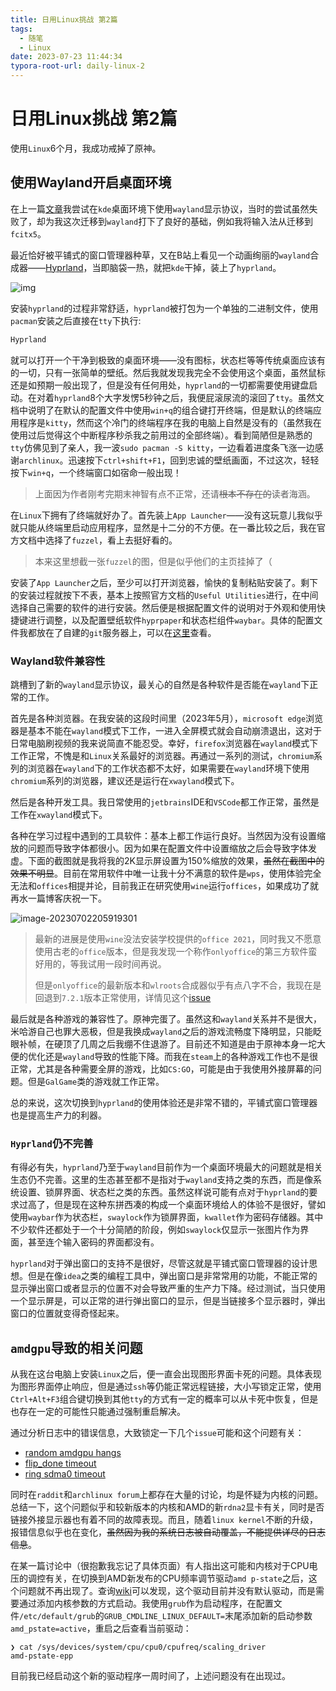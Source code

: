 ```yaml
---
title: 日用Linux挑战 第2篇
tags:
  - 随笔
  - Linux
date: 2023-07-23 11:44:34
typora-root-url: daily-linux-2
---
```



# 日用Linux挑战 第2篇

使用`Linux`6个月，我成功戒掉了原神。

<!--more-->

## 使用Wayland开启桌面环境

在上一篇[文章](https://rrricardo.top/blog/2023/03/08/daily-linux-1/)我尝试在`kde`桌面环境下使用`wayland`显示协议，当时的尝试虽然失败了，却为我这次迁移到`wayland`打下了良好的基础，例如我将输入法从迁移到`fcitx5`。

最近恰好被平铺式的窗口管理器种草，又在B站上看见一个动画绚丽的`wayland`合成器——[Hyprland](https://hyprland.org/)，当即脑袋一热，就把`kde`干掉，装上了`hyprland`。

![img](df4211f6be2724b3b4725f7ce5a4078818844857.jpg)

安装`hyprland`的过程非常舒适，`hyprland`被打包为一个单独的二进制文件，使用`pacman`安装之后直接在`tty`下执行:

```bash
Hyprland
```

就可以打开一个干净到极致的桌面环境——没有图标，状态栏等等传统桌面应该有的一切，只有一张简单的壁纸。然后我就发现我完全不会使用这个桌面，虽然鼠标还是如预期一般出现了，但是没有任何用处，`hyprland`的一切都需要使用键盘启动。在对着`hyprland`8个大字发愣5秒钟之后，我便屁滚尿流的滚回了`tty`。虽然文档中说明了在默认的配置文件中使用`win+q`的组合键打开终端，但是默认的终端应用程序是`kitty`，然而这个冷门的终端程序在我的电脑上自然是没有的（虽然我在使用过后觉得这个中断程序秒杀我之前用过的全部终端）。看到简陋但是熟悉的`tty`仿佛见到了亲人，我一波`sudo pacman -S kitty`，一边看着进度条飞涨一边感谢`archlinux`。迅速按下`ctrl+shift+F1`，回到忠诚的壁纸画面，不过这次，轻轻按下`win+q`，一个终端窗口如宿命一般出现！

> 上面因为作者刚考完期末神智有点不正常，还请~~根本不存在的~~读者海涵。

在`Linux`下拥有了终端就好办了。首先装上`App Launcher`——没有这玩意儿我似乎就只能从终端里启动应用程序，显然是十二分的不方便。在一番比较之后，我在官方文档中选择了`fuzzel`，看上去挺好看的。

> 本来这里想截一张`fuzzel`的图，但是似乎他们的主页挂掉了（

安装了`App Launcher`之后，至少可以打开浏览器，愉快的复制粘贴安装了。剩下的安装过程就按下不表，基本上按照官方文档的`Useful Utilities`进行，在中间选择自己需要的软件的进行安装。然后便是根据配置文件的说明对于外观和使用快捷键进行调整，以及配置壁纸软件`hyprpaper`和状态栏组件`waybar`。具体的配置文件我都放在了自建的`git`服务器上，可以在[这里](https://git.rrricardo.top/jackfiled/dot-config)查看。

### Wayland软件兼容性

跳槽到了新的`wayland`显示协议，最关心的自然是各种软件是否能在`wayland`下正常的工作。

首先是各种浏览器。在我安装的这段时间里（2023年5月），`microsoft edge`浏览器是基本不能在`wayland`模式下工作，一进入全屏模式就会自动崩溃退出，这对于日常电脑刷视频的我来说简直不能忍受。幸好，`firefox`浏览器在`wayland`模式下工作正常，不愧是和`Linux`关系最好的浏览器。再通过一系列的测试，`chromium`系列的浏览器在`wayland`下的工作状态都不太好，如果需要在`wayland`环境下使用`chromium`系列的浏览器，建议还是运行在`xwayland`模式下。

然后是各种开发工具。我日常使用的`jetbrains`IDE和`VSCode`都工作正常，虽然是工作在`xwayland`模式下。

各种在学习过程中遇到的工具软件：基本上都工作运行良好。当然因为没有设置缩放的问题而导致字体都很小。因为如果在配置文件中设置缩放之后会导致字体发虚。下面的截图就是我将我的2K显示屏设置为150%缩放的效果，~~虽然在截图中的效果不明显~~。目前在常用软件中唯一让我十分不满意的软件是`wps`，使用体验完全无法和`offices`相提并论，目前我正在研究使用`wine`运行`offices`，如果成功了就再水一篇博客庆祝一下。

![image-20230702205919301](image-20230702205919301.png)

> 最新的进展是使用`wine`没法安装学校提供的`office 2021`，同时我又不愿意使用古老的`office`版本，但是我发现一个称作`onlyoffice`的第三方软件蛮好用的，等我试用一段时间再说。
>
> 但是`onlyoffice`的最新版本和`wlroots`合成器似乎有点八字不合，我现在是回退到`7.2.1`版本正常使用，详情见这个[issue](https://github.com/ONLYOFFICE/DesktopEditors/issues/1208)

最后就是各种游戏的兼容性了。原神完蛋了。虽然这和`wayland`关系并不是很大，米哈游自己也罪大恶极，但是我换成`wayland`之后的游戏流畅度下降明显，只能眨眼补帧，在硬顶了几周之后我绷不住退游了。目前还不知道是由于原神本身一坨大便的优化还是`wayland`导致的性能下降。而我在`steam`上的各种游戏工作也不是很正常，尤其是各种需要全屏的游戏，比如`CS:GO`，可能是由于我使用外接屏幕的问题。但是`GalGame`类的游戏就工作正常。

总的来说，这次切换到`hyprland`的使用体验还是非常不错的，平铺式窗口管理器也是提高生产力的利器。

### `Hyprland`仍不完善

有得必有失，`hyprland`乃至于`wayland`目前作为一个桌面环境最大的问题就是相关生态仍不完善。这里的生态甚至都不是指对于`wayland`支持之类的东西，而是像系统设置、锁屏界面、状态栏之类的东西。虽然这样说可能有点对于`hyprland`的要求过高了，但是现在这种东拼西凑的构成一个桌面环境给人的体验不是很好，譬如使用`waybar`作为状态栏，`swaylock`作为锁屏界面，`kwallet`作为密码存储器。其中不少软件还都处于一个十分简陋的阶段，例如`swaylock`仅显示一张图片作为界面，甚至连个输入密码的界面都没有。

`hyprland`对于弹出窗口的支持不是很好，尽管这就是平铺式窗口管理器的设计思想。但是在像`idea`之类的编程工具中，弹出窗口是非常常用的功能，不能正常的显示弹出窗口或者显示的位置不对会导致严重的生产力下降。经过测试，当只使用一个显示屏是，可以正常的进行弹出窗口的显示，但是当链接多个显示器时，弹出窗口的位置就变得奇怪起来。

## `amdgpu`导致的相关问题

从我在这台电脑上安装`Linux`之后，便一直会出现图形界面卡死的问题。具体表现为图形界面停止响应，但是通过`ssh`等仍能正常远程链接，大小写锁定正常，使用`Ctrl+Alt+F3`组合键切换到其他`tty`的方式有一定的概率可以从卡死中恢复，但是也存在一定的可能性只能通过强制重启解决。

通过分析日志中的错误信息，大致锁定一下几个`issue`可能和这个问题有关：

- [random amdgpu hangs](https://gitlab.freedesktop.org/drm/amd/-/issues/2443)
- [flip_done timeout](https://gitlab.freedesktop.org/drm/amd/-/issues/2006)
- [ring sdma0 timeout](https://gitlab.freedesktop.org/drm/amd/-/issues/2220)

同时在`raddit`和`archlinux forum`上都存在大量的讨论，均是怀疑为内核的问题。总结一下，这个问题似乎和较新版本的内核和AMD的新`rdna2`显卡有关，同时是否链接外接显示器也有着不同的故障表现。而且，随着`linux kernel`不断的升级，报错信息似乎也在变化，~~虽然因为我的系统日志被自动覆盖，不能提供详尽的日志信息~~。

在某一篇讨论中（很抱歉我忘记了具体页面）有人指出这可能和内核对于CPU电压的调控有关，在切换到AMD新发布的CPU频率调节驱动`amd p-state`之后，这个问题就不再出现了。查询[wiki](https://wiki.archlinux.org/title/CPU_frequency_scaling)可以发现，这个驱动目前并没有默认驱动，而是需要通过添加内核参数的方式启动。我使用`grub`作为启动程序，在配置文件`/etc/default/grub`的`GRUB_CMDLINE_LINUX_DEFAULT=`末尾添加新的启动参数`amd_pstate=active`，重启之后查看当前驱动：

```
❯ cat /sys/devices/system/cpu/cpu0/cpufreq/scaling_driver
amd-pstate-epp
```

目前我已经启动这个新的驱动程序一周时间了，上述问题没有在出现过。







